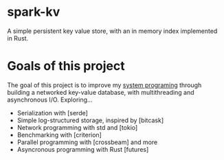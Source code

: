 # spark-kv
A simple persistent key value store, with an in memory index implemented in Rust.

# Goals of this project
The goal of this project is to improve my [system programing](https://en.wikipedia.org/wiki/Systems_programming) through building a networked key-value database, with multithreading and asynchronous I/O. Exploring...

- Serialization with [serde]
- Simple log-structured storage, inspired by [bitcask]
- Network programming with std and [tokio]
- Benchmarking with [criterion]
- Parallel programming with [crossbeam] and more
- Asyncronous programming with Rust [futures]
